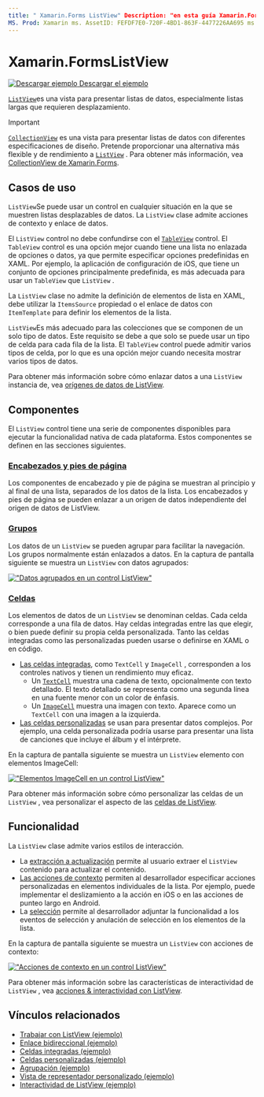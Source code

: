 ```yaml
---
title: " Xamarin.Forms ListView" Description: "en esta guía Xamarin.Forms se presenta el control ListView, que se puede usar para presentar datos en listas interactivas".
MS. Prod: Xamarin ms. AssetID: FEFDF7E0-720F-4BD1-863F-4477226AA695 ms. Technology: Xamarin-Forms Author: davidbritch ms. Author: dabritch ms. Date: 09/04/2019 no-LOC: [ Xamarin.Forms , Xamarin.Essentials ]
---
```


# <a name="xamarinforms-listview"></a>Xamarin.FormsListView

[![Descargar ejemplo](~/media/shared/download.png) Descargar el ejemplo](https://docs.microsoft.com/samples/xamarin/xamarin-forms-samples/workingwithlistview)

[`ListView`](xref:Xamarin.Forms.ListView)es una vista para presentar listas de datos, especialmente listas largas que requieren desplazamiento.

> [!IMPORTANT]
> [`CollectionView`](xref:Xamarin.Forms.CollectionView) es una vista para presentar listas de datos con diferentes especificaciones de diseño. Pretende proporcionar una alternativa más flexible y de rendimiento a [`ListView`](xref:Xamarin.Forms.ListView) . Para obtener más información, vea [CollectionView de Xamarin.Forms](~/xamarin-forms/user-interface/collectionview/index.md).

## <a name="use-cases"></a>Casos de uso

`ListView`Se puede usar un control en cualquier situación en la que se muestren listas desplazables de datos. La `ListView` clase admite acciones de contexto y enlace de datos.

El `ListView` control no debe confundirse con el [`TableView`](~/xamarin-forms/user-interface/tableview.md) control. El `TableView` control es una opción mejor cuando tiene una lista no enlazada de opciones o datos, ya que permite especificar opciones predefinidas en XAML. Por ejemplo, la aplicación de configuración de iOS, que tiene un conjunto de opciones principalmente predefinida, es más adecuada para usar un `TableView` que `ListView` .

La `ListView` clase no admite la definición de elementos de lista en XAML, debe utilizar la `ItemsSource` propiedad o el enlace de datos con `ItemTemplate` para definir los elementos de la lista.

`ListView`Es más adecuado para las colecciones que se componen de un solo tipo de datos. Este requisito se debe a que solo se puede usar un tipo de celda para cada fila de la lista. El `TableView` control puede admitir varios tipos de celda, por lo que es una opción mejor cuando necesita mostrar varios tipos de datos.

Para obtener más información sobre cómo enlazar datos a una `ListView` instancia de, vea [orígenes de datos de ListView](~/xamarin-forms/user-interface/listview/data-and-databinding.md).

## <a name="components"></a>Componentes

El `ListView` control tiene una serie de componentes disponibles para ejecutar la funcionalidad nativa de cada plataforma. Estos componentes se definen en las secciones siguientes.

### <a name="headers-and-footers"></a>[Encabezados y pies de página](customizing-list-appearance.md#headers-and-footers)

Los componentes de encabezado y pie de página se muestran al principio y al final de una lista, separados de los datos de la lista. Los encabezados y pies de página se pueden enlazar a un origen de datos independiente del origen de datos de ListView.

### <a name="groups"></a>[Grupos](customizing-list-appearance.md#grouping)

Los datos de un `ListView` se pueden agrupar para facilitar la navegación. Los grupos normalmente están enlazados a datos. En la captura de pantalla siguiente se muestra un `ListView` con datos agrupados:

[!["Datos agrupados en un control ListView"](images/grouping-depth-cropped.png)](images/grouping-depth.png#lightbox "Datos agrupados en un control ListView")

### <a name="cells"></a>[Celdas](customizing-cell-appearance.md)

Los elementos de datos de un `ListView` se denominan celdas. Cada celda corresponde a una fila de datos. Hay celdas integradas entre las que elegir, o bien puede definir su propia celda personalizada. Tanto las celdas integradas como las personalizadas pueden usarse o definirse en XAML o en código.

- [Las celdas integradas](customizing-cell-appearance.md#built-in-cells), como `TextCell` y `ImageCell` , corresponden a los controles nativos y tienen un rendimiento muy eficaz.
  - Un [`TextCell`](customizing-cell-appearance.md#textcell) muestra una cadena de texto, opcionalmente con texto detallado. El texto detallado se representa como una segunda línea en una fuente menor con un color de énfasis.
  - Un [`ImageCell`](customizing-cell-appearance.md#imagecell) muestra una imagen con texto. Aparece como un `TextCell` con una imagen a la izquierda.
- [Las celdas personalizadas](customizing-cell-appearance.md#custom-cells) se usan para presentar datos complejos. Por ejemplo, una celda personalizada podría usarse para presentar una lista de canciones que incluye el álbum y el intérprete.

En la captura de pantalla siguiente se muestra un `ListView` elemento con elementos ImageCell:

[!["Elementos ImageCell en un control ListView"](images/image-cell-default-cropped.png)](images/image-cell-default.png#lightbox "ImageCell elementos en un control ListView")

Para obtener más información sobre cómo personalizar las celdas de un `ListView` , vea personalizar el aspecto de las [celdas de ListView](customizing-cell-appearance.md).

## <a name="functionality"></a>Funcionalidad

La `ListView` clase admite varios estilos de interacción.

- La [extracción a actualización](interactivity.md#pull-to-refresh) permite al usuario extraer el `ListView` contenido para actualizar el contenido.
- [Las acciones de contexto](interactivity.md#context-actions) permiten al desarrollador especificar acciones personalizadas en elementos individuales de la lista. Por ejemplo, puede implementar el deslizamiento a la acción en iOS o en las acciones de punteo largo en Android.
- La [selección](interactivity.md#selection-and-taps) permite al desarrollador adjuntar la funcionalidad a los eventos de selección y anulación de selección en los elementos de la lista.

En la captura de pantalla siguiente se muestra un `ListView` con acciones de contexto:

[!["Acciones de contexto en un control ListView"](images/context-default-cropped.png)](images/context-default.png#lightbox "Acciones de contexto en un control ListView")

Para obtener más información sobre las características de interactividad de `ListView` , vea [acciones & interactividad con ListView](interactivity.md).

## <a name="related-links"></a>Vínculos relacionados

- [Trabajar con ListView (ejemplo)](https://docs.microsoft.com/samples/xamarin/xamarin-forms-samples/workingwithlistview)
- [Enlace bidireccional (ejemplo)](https://docs.microsoft.com/samples/xamarin/xamarin-forms-samples/userinterface-listview-switchentrytwobinding)
- [Celdas integradas (ejemplo)](https://docs.microsoft.com/samples/xamarin/xamarin-forms-samples/userinterface-listview-builtincells)
- [Celdas personalizadas (ejemplo)](https://docs.microsoft.com/samples/xamarin/xamarin-forms-samples/userinterface-listview-customcells)
- [Agrupación (ejemplo)](https://docs.microsoft.com/samples/xamarin/xamarin-forms-samples/userinterface-listview-grouping)
- [Vista de representador personalizado (ejemplo)](https://docs.microsoft.com/samples/xamarin/xamarin-forms-samples/workingwithlistviewnative/)
- [Interactividad de ListView (ejemplo)](https://docs.microsoft.com/samples/xamarin/xamarin-forms-samples/userinterface-listview-interactivity)

